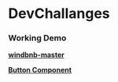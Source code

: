 # DevChallanges

### Working Demo 

[**windbnb-master**](https://windbnb-master.vercel.app/)

[**Button Component**](https://reusable-components.vercel.app/)

